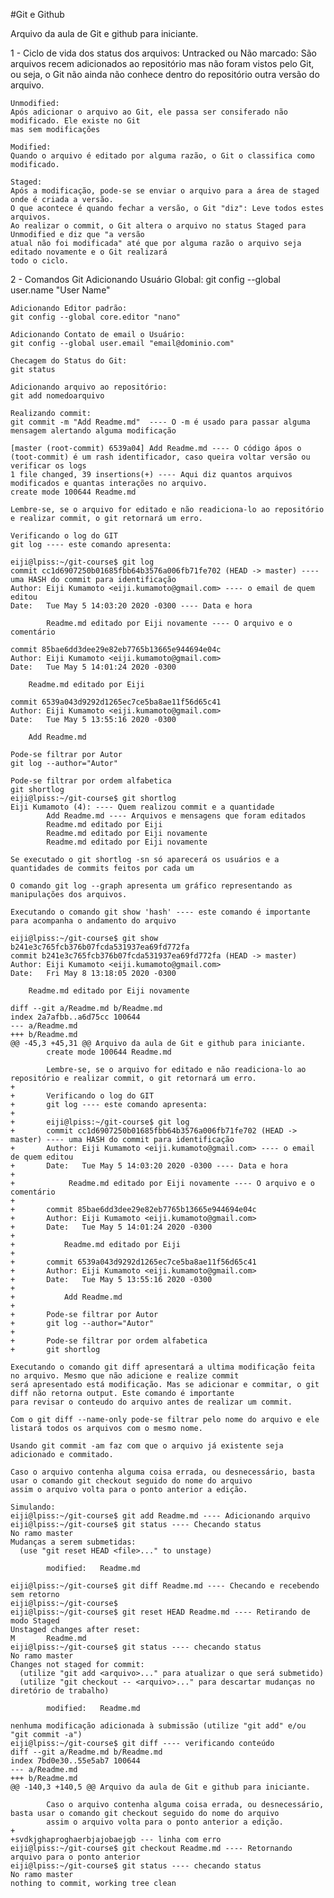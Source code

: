 #Git e Github

Arquivo da aula de Git e github para iniciante.

1 - Ciclo de vida dos status dos arquivos:
	Untracked ou Não marcado: 
	São arquivos recem adicionados ao repositório mas não foram vistos pelo Git, ou seja,
	o Git não ainda não conhece dentro do repositório outra versão do arquivo. 
	
	Unmodified:
	Após adicionar o arquivo ao Git, ele passa ser consiferado não modificado. Ele existe no Git 
	mas sem modificações

	Modified:
	Quando o arquivo é editado por alguma razão, o Git o classifica como modificado.

	Staged:
	Após a modificação, pode-se se enviar o arquivo para a área de staged onde é criada a versão.
	O que acontece é quando fechar a versão, o Git "diz": Leve todos estes arquivos.
	Ao realizar o commit, o Git altera o arquivo no status Staged para Unmodified e diz que "a versão
	atual não foi modificada" até que por alguma razão o arquivo seja editado novamente e o Git realizará
	todo o ciclo.

2 - Comandos Git
	Adicionando Usuário Global:
	git config --global user.name "User Name"

	Adicionando Editor padrão:
	git config --global core.editor "nano"

	Adicionando Contato de email o Usuário:
	git config --global user.email "email@dominio.com"

	Checagem do Status do Git:
	git status

	Adicionando arquivo ao repositório:
	git add nomedoarquivo

	Realizando commit:
	git commit -m "Add Readme.md"  ---- O -m é usado para passar alguma mensagem alertando alguma modificação

	[master (root-commit) 6539a04] Add Readme.md ---- O código ápos o (toot-commit) é um rash identificador, caso queira voltar versão ou verificar os logs
	1 file changed, 39 insertions(+) ---- Aqui diz quantos arquivos modificados e quantas interações no arquivo.
	create mode 100644 Readme.md

	Lembre-se, se o arquivo for editado e não readiciona-lo ao repositório e realizar commit, o git retornará um erro.

	Verificando o log do GIT
	git log ---- este comando apresenta:
	
	eiji@lpiss:~/git-course$ git log
	commit cc1d6907250b01685fbb64b3576a006fb71fe702 (HEAD -> master) ---- uma HASH do commit para identificação
	Author: Eiji Kumamoto <eiji.kumamoto@gmail.com> ---- o email de quem editou
	Date:   Tue May 5 14:03:20 2020 -0300 ---- Data e hora

            Readme.md editado por Eiji novamente ---- O arquivo e o comentário

	commit 85bae6dd3dee29e82eb7765b13665e944694e04c
	Author: Eiji Kumamoto <eiji.kumamoto@gmail.com>
	Date:   Tue May 5 14:01:24 2020 -0300

	    Readme.md editado por Eiji

	commit 6539a043d9292d1265ec7ce5ba8ae11f56d65c41
	Author: Eiji Kumamoto <eiji.kumamoto@gmail.com>
	Date:   Tue May 5 13:55:16 2020 -0300

	    Add Readme.md
	
	Pode-se filtrar por Autor
	git log --author="Autor"

	Pode-se filtrar por ordem alfabetica
	git shortlog
	eiji@lpiss:~/git-course$ git shortlog
	Eiji Kumamoto (4): ---- Quem realizou commit e a quantidade
      		Add Readme.md ---- Arquivos e mensagens que foram editados
      		Readme.md editado por Eiji
      		Readme.md editado por Eiji novamente
      		Readme.md editado por Eiji novamente
	
	Se executado o git shortlog -sn só aparecerá os usuários e a quantidades de commits feitos por cada um

	O comando git log --graph apresenta um gráfico representando as manipulações dos arquivos.

	Executando o comando git show 'hash' ---- este comando é importante para acompanha o andamento do arquivo

	eiji@lpiss:~/git-course$ git show b241e3c765fcb376b07fcda531937ea69fd772fa
	commit b241e3c765fcb376b07fcda531937ea69fd772fa (HEAD -> master)
	Author: Eiji Kumamoto <eiji.kumamoto@gmail.com>
	Date:   Fri May 8 13:18:05 2020 -0300
	
	    Readme.md editado por Eiji novamente
	
	diff --git a/Readme.md b/Readme.md
	index 2a7afbb..a6d75cc 100644
	--- a/Readme.md
	+++ b/Readme.md
	@@ -45,3 +45,31 @@ Arquivo da aula de Git e github para iniciante.
	        create mode 100644 Readme.md
	 
	        Lembre-se, se o arquivo for editado e não readiciona-lo ao repositório e realizar commit, o git retornará um erro.
	+
	+       Verificando o log do GIT
	+       git log ---- este comando apresenta:
	+       
	+       eiji@lpiss:~/git-course$ git log
	+       commit cc1d6907250b01685fbb64b3576a006fb71fe702 (HEAD -> master) ---- uma HASH do commit para identificação
	+       Author: Eiji Kumamoto <eiji.kumamoto@gmail.com> ---- o email de quem editou
	+       Date:   Tue May 5 14:03:20 2020 -0300 ---- Data e hora
	+
	+            Readme.md editado por Eiji novamente ---- O arquivo e o comentário
	+
	+       commit 85bae6dd3dee29e82eb7765b13665e944694e04c
	+       Author: Eiji Kumamoto <eiji.kumamoto@gmail.com>
	+       Date:   Tue May 5 14:01:24 2020 -0300
	+
	+           Readme.md editado por Eiji
	+
	+       commit 6539a043d9292d1265ec7ce5ba8ae11f56d65c41
	+       Author: Eiji Kumamoto <eiji.kumamoto@gmail.com>
	+       Date:   Tue May 5 13:55:16 2020 -0300
	+
	+           Add Readme.md
	+       
	+       Pode-se filtrar por Autor
	+       git log --author="Autor"
	+
	+       Pode-se filtrar por ordem alfabetica
	+       git shortlog

	Executando o comando git diff apresentará a ultima modificação feita no arquivo. Mesmo que não adicione e realize commit
	será apresentado está modificação. Mas se adicionar e commitar, o git diff não retorna output. Este comando é importante
	para revisar o conteudo do arquivo antes de realizar um commit.
	
	Com o git diff --name-only pode-se filtrar pelo nome do arquivo e ele listará todos os arquivos com o mesmo nome.
	
	Usando git commit -am faz com que o arquivo já existente seja adicionado e commitado.

	Caso o arquivo contenha alguma coisa errada, ou desnecessário, basta usar o comando git checkout seguido do nome do arquivo
	assim o arquivo volta para o ponto anterior a edição.

	Simulando:
	eiji@lpiss:~/git-course$ git add Readme.md ---- Adicionando arquivo
	eiji@lpiss:~/git-course$ git status ---- Checando status
	No ramo master
	Mudanças a serem submetidas:
	  (use "git reset HEAD <file>..." to unstage)
	
	        modified:   Readme.md 
	
	eiji@lpiss:~/git-course$ git diff Readme.md ---- Checando e recebendo sem retorno
	eiji@lpiss:~/git-course$ 
	eiji@lpiss:~/git-course$ git reset HEAD Readme.md ---- Retirando de modo Staged
	Unstaged changes after reset:
	M       Readme.md
	eiji@lpiss:~/git-course$ git status ---- checando status
	No ramo master
	Changes not staged for commit:
	  (utilize "git add <arquivo>..." para atualizar o que será submetido)
	  (utilize "git checkout -- <arquivo>..." para descartar mudanças no diretório de trabalho)
	
	        modified:   Readme.md
	
	nenhuma modificação adicionada à submissão (utilize "git add" e/ou "git commit -a")
	eiji@lpiss:~/git-course$ git diff ---- verificando conteúdo
	diff --git a/Readme.md b/Readme.md
	index 7bd0e30..55e5ab7 100644
	--- a/Readme.md
	+++ b/Readme.md
	@@ -140,3 +140,5 @@ Arquivo da aula de Git e github para iniciante.
	 
	        Caso o arquivo contenha alguma coisa errada, ou desnecessário, basta usar o comando git checkout seguido do nome do arquivo
	        assim o arquivo volta para o ponto anterior a edição.
	+
	+svdkjghaproghaerbjajobaejgb --- linha com erro
	eiji@lpiss:~/git-course$ git checkout Readme.md ---- Retornando arquivo para o ponto anterior
	eiji@lpiss:~/git-course$ git status ---- checando status
	No ramo master
	nothing to commit, working tree clean
